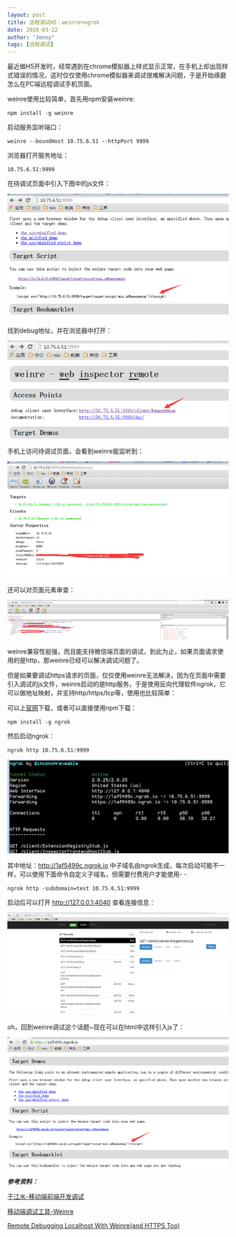 ```yaml
---
layout: post
title: 远程调试H5：weinre+ngrok
date: 2016-03-22
author: "Jenny"
tags: [远程调试]
---
```


最近做H5开发时，经常遇到在chrome模拟器上样式显示正常，在手机上却出现样式错误的情况，这时仅仅使用chrome模拟器来调试很难解决问题，于是开始琢磨怎么在PC端远程调试手机页面。

weinre使用比较简单，首先用npm安装weinre:

    npm install -g weinre

启动服务监听端口：

    weinre --boundHost 10.75.6.51 --httpPort 9999

浏览器打开服务地址：

    10.75.6.51:9999

在待调试页面中引入下图中的js文件：

![](/img/remote-debug/1.png)

找到debug地址，并在浏览器中打开：

![](/img/remote-debug/2.png)

手机上访问待调试页面，会看到weinre能监听到：

![](/img/remote-debug/3.png)

还可以对页面元素审查：

![](/img/remote-debug/4.png)

weinre兼容性挺强，而且能支持微信端页面的调试，到此为止，如果页面请求使用的是http，那weinre已经可以解决调试问题了。

但是如果要调试https请求的页面，仅仅使用weinre无法解决，因为在页面中需要引入调试的js文件，weinre启动的是http服务，于是使用反向代理软件ngrok，它可以做地址映射，并支持http/https/tcp等，使用也比较简单：

可以上[官网](https://ngrok.com/download)下载，或者可以直接使用npm下载：

    npm install -g ngrok

然后启动ngrok：

    ngrok http 10.75.6.51:9999

![](/img/remote-debug/5.jpg)

其中地址：http://1af5499c.ngrok.io 中子域名由ngrok生成，每次启动可能不一样，可以使用下面命令自定义子域名，但需要付费用户才能使用- -

    ngrok http -subdomain=test 10.75.6.51:9999

启动后可以打开 http://127.0.0.1:4040 查看连接信息：

![](/img/remote-debug/7.png)

oh，回到weinre调试这个话题~现在可以在html中这样引入js了：

![](/img/remote-debug/8.png)

***参考资料：***

[于江水-移动端前端开发调试](http://yujiangshui.com/multidevice-frontend-debug)

[移动端调试工具-Weinre](http://www.cnblogs.com/chaojidan/p/4430213.html)

[Remote Debugging Localhost With Weinre(and HTTPS Too)](http://www.undefinednull.com/2015/03/17/remote-debugging-localhost-with-weinre)
